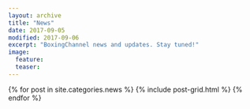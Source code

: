 ```yaml
---
layout: archive
title: "News"
date: 2017-09-05
modified: 2017-09-06
excerpt: "BoxingChannel news and updates. Stay tuned!"
image:
  feature:
  teaser:
---
```


<div class="tiles">
{% for post in site.categories.news %}
  {% include post-grid.html %}
{% endfor %}
</div><!-- /.tiles -->